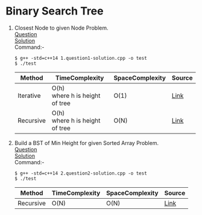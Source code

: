 # Binary Search Tree
1. Closest Node to given Node Problem.
   <br /> [Question](/9.%20Binary%20Search%20Tree/docs/1.BinarySearchTree-Question1.jpg)
   <br /> [Solution](/9.%20Binary%20Search%20Tree/1.question1-solution.cpp)
   <br /> Command:-
   ```shell
   $ g++ -std=c++14 1.question1-solution.cpp -o test
   $ ./test
   ```

   | Method | TimeComplexity | SpaceComplexity | Source |
   |---|---|---|---|
   | Iterative | O(h) </br> where h is height of tree | O(1) | [Link](/9.%20Binary%20Search%20Tree/1.question1-solution.cpp) |
   | Recursive | O(h) </br> where h is height of tree | O(N) | [Link](https://www.geeksforgeeks.org/find-closest-element-binary-search-tree/) |

2. Build a BST of Min Height for given Sorted Array Problem.
   <br /> [Question](/9.%20Binary%20Search%20Tree/docs/2.BinarySearchTree-Question2.jpg)
   <br /> [Solution](/9.%20Binary%20Search%20Tree/2.question2-solution.cpp)
   <br /> Command:-
   ```shell
   $ g++ -std=c++14 2.question2-solution.cpp -o test
   $ ./test
   ```

   | Method | TimeComplexity | SpaceComplexity | Source |
   |---|---|---|---|
   | Recursive | O(N) | O(N) | [Link](/9.%20Binary%20Search%20Tree/2.question2-solution.cpp) |
